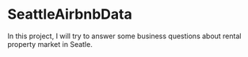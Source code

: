 # SeattleAirbnbData
In this project, I will try to answer some business questions about rental property market in Seatle.
